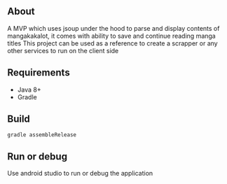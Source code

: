 ## About

A MVP which uses jsoup under the hood to parse and display contents of mangakakalot, it comes with ability to save and continue reading manga titles
This project can be used as a reference to create a scrapper or any other services to run on the client side 

## Requirements

- Java 8+
- Gradle

## Build

```
gradle assembleRelease
```

## Run or debug

Use android studio to run or debug the application
